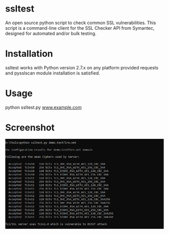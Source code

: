 # ssltest
An open source python script to check common SSL vulnerabilities. 
This script is a command-line client for the SSL Checker API from Symantec, designed for automated and/or bulk testing.

# Installation
ssltest works with Python version 2.7.x on any platform provided requests and pysslscan module installation is satisfied.

# Usage
python ssltest.py www.example.com

# Screenshot
![Alt text](/POC.png?raw=true "")
